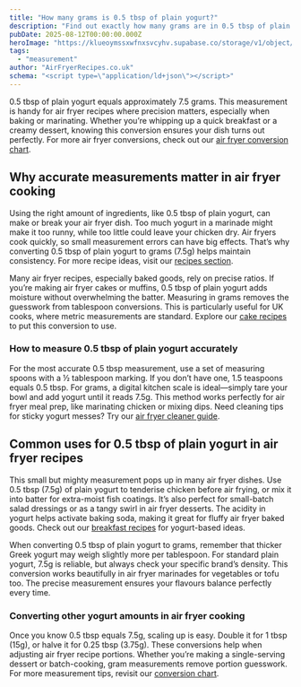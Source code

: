 ```yaml
---
title: "How many grams is 0.5 tbsp of plain yogurt?"
description: "Find out exactly how many grams are in 0.5 tbsp of plain yogurt with our easy conversion guide—perfect for air fryer recipes!"
pubDate: 2025-08-12T00:00:00.000Z
heroImage: "https://klueoymssxwfnxsvcyhv.supabase.co/storage/v1/object/public/md/how-many-grams-is-0-5-tbsp-plain-yogurt-74b32766.webp"
tags:
  - "measurement"
author: "AirFryerRecipes.co.uk"
schema: "<script type=\"application/ld+json\"></script>"
---
```


<p>0.5 tbsp of plain yogurt equals approximately 7.5 grams. This measurement is handy for air fryer recipes where precision matters, especially when baking or marinating. Whether you’re whipping up a quick breakfast or a creamy dessert, knowing this conversion ensures your dish turns out perfectly. For more air fryer conversions, check out our <a href=https://www.airfryerrecipe.co.uk/air-fryer-conversion-chart>air fryer conversion chart</a>.</p>

<h2>Why accurate measurements matter in air fryer cooking</h2>
<p>Using the right amount of ingredients, like 0.5 tbsp of plain yogurt, can make or break your air fryer dish. Too much yogurt in a marinade might make it too runny, while too little could leave your chicken dry. Air fryers cook quickly, so small measurement errors can have big effects. That’s why converting 0.5 tbsp of plain yogurt to grams (7.5g) helps maintain consistency. For more recipe ideas, visit our <a href=https://www.airfryerrecipe.co.uk/recipes>recipes section</a>.</p>

<p>Many air fryer recipes, especially baked goods, rely on precise ratios. If you’re making air fryer cakes or muffins, 0.5 tbsp of plain yogurt adds moisture without overwhelming the batter. Measuring in grams removes the guesswork from tablespoon conversions. This is particularly useful for UK cooks, where metric measurements are standard. Explore our <a href=https://www.airfryerrecipe.co.uk/recipe-category/cakes>cake recipes</a> to put this conversion to use.</p>

<h3>How to measure 0.5 tbsp of plain yogurt accurately</h3>
<p>For the most accurate 0.5 tbsp measurement, use a set of measuring spoons with a ½ tablespoon marking. If you don’t have one, 1.5 teaspoons equals 0.5 tbsp. For grams, a digital kitchen scale is ideal—simply tare your bowl and add yogurt until it reads 7.5g. This method works perfectly for air fryer meal prep, like marinating chicken or mixing dips. Need cleaning tips for sticky yogurt messes? Try our <a href=https://www.airfryerrecipe.co.uk/air-fryer-cleaner>air fryer cleaner guide</a>.</p>

<h2>Common uses for 0.5 tbsp of plain yogurt in air fryer recipes</h2>
<p>This small but mighty measurement pops up in many air fryer dishes. Use 0.5 tbsp (7.5g) of plain yogurt to tenderise chicken before air frying, or mix it into batter for extra-moist fish coatings. It’s also perfect for small-batch salad dressings or as a tangy swirl in air fryer desserts. The acidity in yogurt helps activate baking soda, making it great for fluffy air fryer baked goods. Check out our <a href=https://www.airfryerrecipe.co.uk/recipe-category/breakfast>breakfast recipes</a> for yogurt-based ideas.</p>

<p>When converting 0.5 tbsp of plain yogurt to grams, remember that thicker Greek yogurt may weigh slightly more per tablespoon. For standard plain yogurt, 7.5g is reliable, but always check your specific brand’s density. This conversion works beautifully in air fryer marinades for vegetables or tofu too. The precise measurement ensures your flavours balance perfectly every time.</p>

<h3>Converting other yogurt amounts in air fryer cooking</h3>
<p>Once you know 0.5 tbsp equals 7.5g, scaling up is easy. Double it for 1 tbsp (15g), or halve it for 0.25 tbsp (3.75g). These conversions help when adjusting air fryer recipe portions. Whether you’re making a single-serving dessert or batch-cooking, gram measurements remove portion guesswork. For more measurement tips, revisit our <a href=https://www.airfryerrecipe.co.uk/air-fryer-conversion-chart>conversion chart</a>.</p>